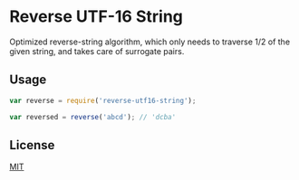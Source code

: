 # Reverse UTF-16 String

Optimized reverse-string algorithm, which only
needs to traverse 1/2 of the given string, and
takes care of surrogate pairs.

## Usage

```javascript
var reverse = require('reverse-utf16-string');

var reversed = reverse('abcd'); // 'dcba'
```

## License

[MIT](/LICENSE)
